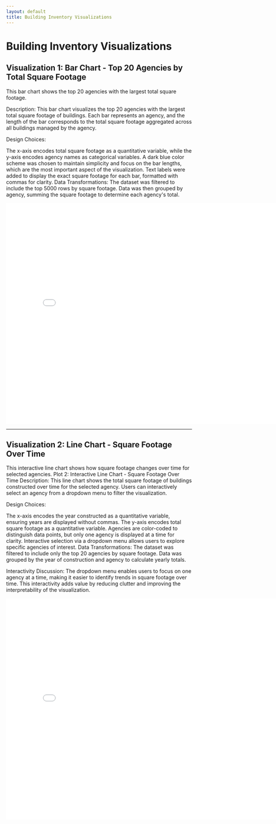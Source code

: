```yaml
---
layout: default
title: Building Inventory Visualizations
---
```


# Building Inventory Visualizations

## Visualization 1: Bar Chart - Top 20 Agencies by Total Square Footage
This bar chart shows the top 20 agencies with the largest total square footage.


Description:
This bar chart visualizes the top 20 agencies with the largest total square footage of buildings. Each bar represents an agency, and the length of the bar corresponds to the total square footage aggregated across all buildings managed by the agency.

Design Choices:

The x-axis encodes total square footage as a quantitative variable, while the y-axis encodes agency names as categorical variables.
A dark blue color scheme was chosen to maintain simplicity and focus on the bar lengths, which are the most important aspect of the visualization.
Text labels were added to display the exact square footage for each bar, formatted with commas for clarity.
Data Transformations:
The dataset was filtered to include the top 5000 rows by square footage. Data was then grouped by agency, summing the square footage to determine each agency's total.

<iframe src="bar.html" width="800" height="600" frameborder="0"></iframe>

---

## Visualization 2: Line Chart - Square Footage Over Time
This interactive line chart shows how square footage changes over time for selected agencies.
Plot 2: Interactive Line Chart - Square Footage Over Time
Description:
This line chart shows the total square footage of buildings constructed over time for the selected agency. Users can interactively select an agency from a dropdown menu to filter the visualization.

Design Choices:

The x-axis encodes the year constructed as a quantitative variable, ensuring years are displayed without commas.
The y-axis encodes total square footage as a quantitative variable.
Agencies are color-coded to distinguish data points, but only one agency is displayed at a time for clarity.
Interactive selection via a dropdown menu allows users to explore specific agencies of interest.
Data Transformations:
The dataset was filtered to include only the top 20 agencies by square footage. Data was grouped by the year of construction and agency to calculate yearly totals.


Interactivity Discussion:
The dropdown menu enables users to focus on one agency at a time, making it easier to identify trends in square footage over time. This interactivity adds value by reducing clutter and improving the interpretability of the visualization.


<iframe src="line.html" width="800" height="600" frameborder="0"></iframe>


